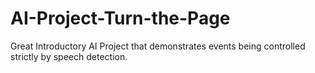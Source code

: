 # AI-Project-Turn-the-Page
Great Introductory AI Project that demonstrates events being controlled strictly by speech detection.
